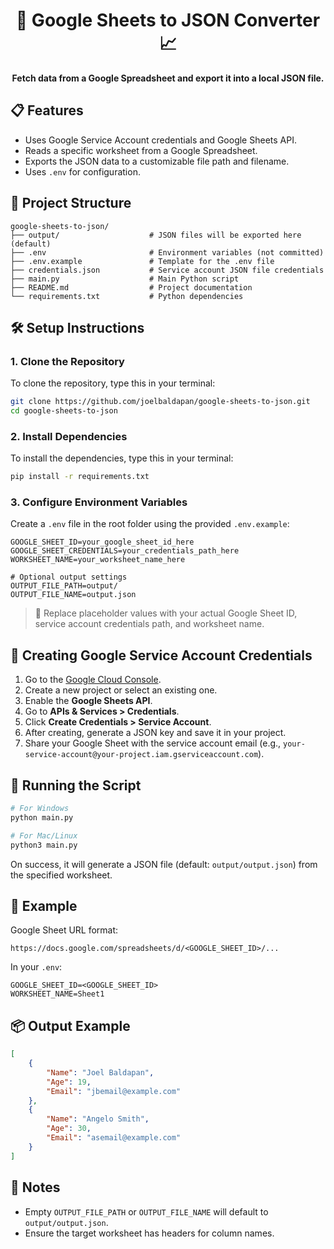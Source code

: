 <h1 align="center">
📝 Google Sheets to JSON Converter 📈
</h1>
<p align="center">
<b>Fetch data from a Google Spreadsheet and export it into a local JSON file.</b>
</p>

## 📋 Features
- Uses Google Service Account credentials and Google Sheets API.
- Reads a specific worksheet from a Google Spreadsheet.
- Exports the JSON data to a customizable file path and filename.
- Uses `.env` for configuration.

## 📂 Project Structure

```
google-sheets-to-json/
├── output/                    # JSON files will be exported here (default)
├── .env                       # Environment variables (not committed)
├── .env.example               # Template for the .env file
├── credentials.json           # Service account JSON file credentials
├── main.py                    # Main Python script
├── README.md                  # Project documentation
└── requirements.txt           # Python dependencies
```

## 🛠️ Setup Instructions

### 1. Clone the Repository

To clone the repository, type this in your terminal:
```bash
git clone https://github.com/joelbaldapan/google-sheets-to-json.git
cd google-sheets-to-json
```

### 2. Install Dependencies

To install the dependencies, type this in your terminal:
```bash
pip install -r requirements.txt
```

### 3. Configure Environment Variables

Create a `.env` file in the root folder using the provided `.env.example`:

```env
GOOGLE_SHEET_ID=your_google_sheet_id_here
GOOGLE_SHEET_CREDENTIALS=your_credentials_path_here
WORKSHEET_NAME=your_worksheet_name_here

# Optional output settings
OUTPUT_FILE_PATH=output/
OUTPUT_FILE_NAME=output.json
```

> 📌 Replace placeholder values with your actual Google Sheet ID, service account credentials path, and worksheet name.

## 🔑 Creating Google Service Account Credentials

1. Go to the [Google Cloud Console](https://console.cloud.google.com/).
2. Create a new project or select an existing one.
3. Enable the **Google Sheets API**.
4. Go to **APIs & Services > Credentials**.
5. Click **Create Credentials > Service Account**.
6. After creating, generate a JSON key and save it in your project.
7. Share your Google Sheet with the service account email (e.g., `your-service-account@your-project.iam.gserviceaccount.com`).

## 🚀 Running the Script

```bash
# For Windows
python main.py
```

```bash
# For Mac/Linux
python3 main.py
```

On success, it will generate a JSON file (default: `output/output.json`) from the specified worksheet.

## 📎 Example

Google Sheet URL format:

```
https://docs.google.com/spreadsheets/d/<GOOGLE_SHEET_ID>/...
```

In your `.env`:
```
GOOGLE_SHEET_ID=<GOOGLE_SHEET_ID>
WORKSHEET_NAME=Sheet1
```

## 📦 Output Example

```json
[
    {
        "Name": "Joel Baldapan",
        "Age": 19,
        "Email": "jbemail@example.com"
    },
    {
        "Name": "Angelo Smith",
        "Age": 30,
        "Email": "asemail@example.com"
    }
]
```

## 🧼 Notes

- Empty `OUTPUT_FILE_PATH` or `OUTPUT_FILE_NAME` will default to `output/output.json`.
- Ensure the target worksheet has headers for column names.